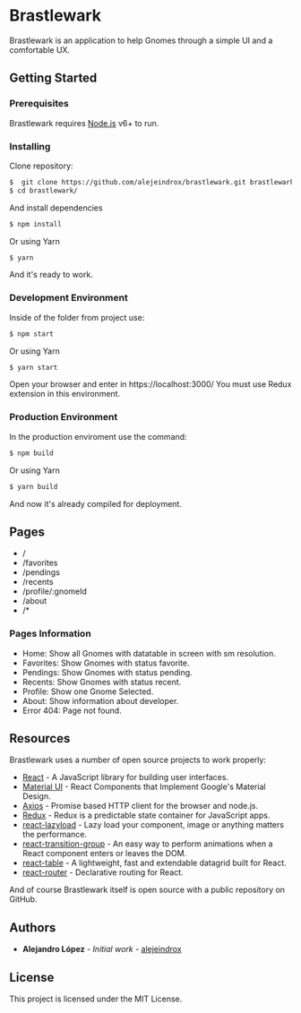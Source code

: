 # Brastlewark
Brastlewark is an application to help Gnomes through a simple UI and a comfortable UX.


## Getting Started


### Prerequisites

Brastlewark requires [Node.js](https://nodejs.org/) v6+ to run.


### Installing

Clone repository:
```sh
$  git clone https://github.com/alejeindrox/brastlewark.git brastlewark
$ cd brastlewark/
```
And install dependencies
```sh
$ npm install
```
Or using Yarn
```sh
$ yarn
```
And it's ready to work.


### Development Environment

Inside of the folder from project use:
```sh
$ npm start
```
Or using Yarn
```sh
$ yarn start
```
Open your browser and enter in https://localhost:3000/
You must use Redux extension in this environment.


### Production Environment

In the production enviroment use the command:
```sh
$ npm build
```
Or using Yarn
```sh
$ yarn build
```
And now it's already compiled for deployment.


## Pages

  - /
  - /favorites
  - /pendings
  - /recents
  - /profile/:gnomeId
  - /about
  - /*


### Pages Information

  - Home: Show all Gnomes with datatable in screen with sm resolution.
  - Favorites: Show Gnomes with status favorite.
  - Pendings: Show Gnomes with status pending.
  - Recents: Show Gnomes with status recent.
  - Profile: Show one Gnome Selected.
  - About: Show information about developer.
  - Error 404: Page not found.


## Resources

Brastlewark uses a number of open source projects to work properly:

* [React](https://reactjs.org) - A JavaScript library for building user interfaces.
* [Material UI](https://material-ui.com) - React Components that Implement Google's Material Design.
* [Axios](https://github.com/axios/axios) - Promise based HTTP client for the browser and node.js.
* [Redux](https://redux.js.org/) - Redux is a predictable state container for JavaScript apps.
* [react-lazyload](https://github.com/jasonslyvia/react-lazyload) - Lazy load your component, image or anything matters the performance.
* [react-transition-group](https://github.com/reactjs/react-transition-group
) - An easy way to perform animations when a React component enters or leaves the DOM.
* [react-table](https://react-table.js.org) - A lightweight, fast and extendable datagrid built for React.
*  [react-router](https://github.com/ReactTraining/react-router) - Declarative routing for React.

And of course Brastlewark itself is open source with a public repository on GitHub.


## Authors

* **Alejandro López** - *Initial work* - [alejeindrox](https://github.com/alejeindrox)


## License

This project is licensed under the MIT License.